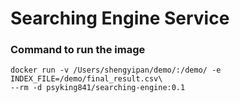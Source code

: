 # Searching Engine Service

### Command to run the image
```$bash
docker run -v /Users/shengyipan/demo/:/demo/ -e INDEX_FILE=/demo/final_result.csv\
--rm -d psyking841/searching-engine:0.1
```